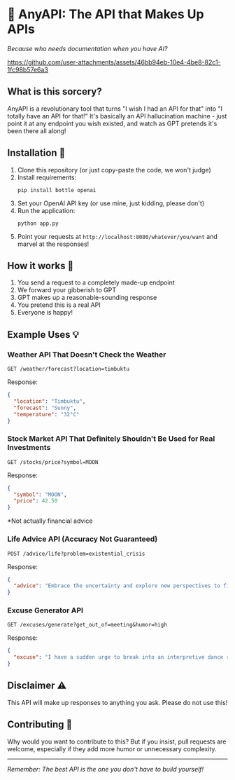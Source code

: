 # 🤖 AnyAPI: The API that Makes Up APIs

*Because who needs documentation when you have AI?*



https://github.com/user-attachments/assets/46bb94eb-10e4-4be8-82c1-1fc98b57e6a3



## What is this sorcery? 

AnyAPI is a revolutionary tool that turns "I wish I had an API for that" into "I totally have an API for that!" It's basically an API hallucination machine - just point it at any endpoint you wish existed, and watch as GPT pretends it's been there all along!

## Installation 🔧

1. Clone this repository (or just copy-paste the code, we won't judge)
2. Install requirements:
   ```
   pip install bottle openai
   ```
3. Set your OpenAI API key (or use mine, just kidding, please don't)
4. Run the application:
   ```
   python app.py
   ```
5. Point your requests at `http://localhost:8080/whatever/you/want` and marvel at the responses!

## How it works 🤔

1. You send a request to a completely made-up endpoint
2. We forward your gibberish to GPT
3. GPT makes up a reasonable-sounding response
4. You pretend this is a real API
5. Everyone is happy!

## Example Uses 💡

### Weather API That Doesn't Check the Weather
```
GET /weather/forecast?location=timbuktu
```
Response:
```json
{
  "location": "Timbuktu",
  "forecast": "Sunny",
  "temperature": "32°C"
}
```

### Stock Market API That Definitely Shouldn't Be Used for Real Investments
```
GET /stocks/price?symbol=MOON
```
Response:
```json
{
  "symbol": "MOON",
  "price": 42.50
}
```
*Not actually financial advice


### Life Advice API (Accuracy Not Guaranteed)
```
POST /advice/life?problem=existential_crisis
```
Response:
```json
{
  "advice": "Embrace the uncertainty and explore new perspectives to find meaning in your existence."
}
```

### Excuse Generator API
```
GET /excuses/generate?get_out_of=meeting&humor=high
```
Response:
```json
{
  "excuse": "I have a sudden urge to break into an interpretive dance routine, can we reschedule this meeting?"
}
```

## Disclaimer ⚠️

This API will make up responses to anything you ask. Please do not use this!

## Contributing 🤝

Why would you want to contribute to this? But if you insist, pull requests are welcome, especially if they add more humor or unnecessary complexity.

---

*Remember: The best API is the one you don't have to build yourself!*

